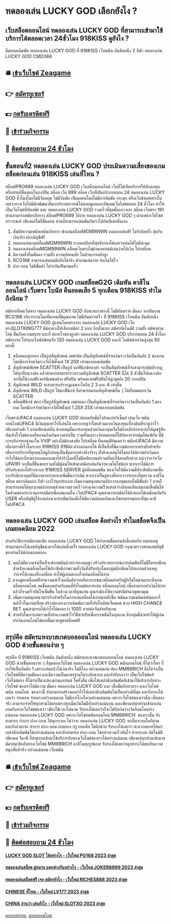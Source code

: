 # ทดลองเล่น LUCKY GOD เลือกยังไง ?
## เว็บสล็อตออนไลน์ ทดลองเล่น LUCKY GOD ที่สามารถเข้ามาใช้บริการได้ตลอดเวลา 24ชั่วโมง 918KISS ดูยังไง ?
คืนยอดเดิมพัน ทดลองเล่น LUCKY GOD ที่ 918KISS เว็บพนัน อันดับหนึ่ง 2 กีฬา ทดลองเล่น LUCKY GOD CMD368

## 🛎 [เข้าเว็บไซต์ Zeagame](https://bit.ly/3SdLNi2)
## 👉 [สมัครยูเซอร์](https://bit.ly/3SdLNi2)
## 💵 [กดรับเครดิตฟรี](https://bit.ly/3dyRKHj)
## 👑 [เข้าร่วมกิจกรรม](https://bit.ly/3dyRKHj)
## 📱 [ติดต่อสอบถาม 24 ชัวโมง](https://bit.ly/3dyRKHj)

## ขั้นตอนที่2 ทดลองเล่น LUCKY GOD ประเมินความเสี่ยงของเกมสล็อตก่อนเล่น 918KISS เล่นที่ไหน ?
สล็อตIPRO689 ทดลองเล่น LUCKY GOD เว็บสล็อตออนไลน์ เว็บที่ได้เปิดบริการให้นักลงทุนหรือท่านที่ชื่นชอบในการปั่น สล็อต เว็บ 999 สล็อต เว็บที่เปิดบริการตลอด 24 ทดลองเล่น LUCKY GOD ชั่วโมงโดยไม่มีวันหยุด ไม่มีวันพัก เปิดตลอดโดยไม่มีการติดขัด กระตุก หรือเว็บข้าแต่อย่างใด เพราะทางเว็บได้มีนักพัฒนาที่มากประสบการณ์ได้ค่อยดูแลและอัพเดตเว็บไซต์ตลอด 24 ชั่วโมง ทำให้เป็นเว็บไซต์ที่ทันสมัย และ ทดลองเล่น LUCKY GOD รวดเร็วที่สุดนั้นเอง และ สล็อต เว็บตรง 191 ท่านสามารถสมัครกับทาง สล็อตIPRO689 ได้ง่าย ทดลองเล่น LUCKY GOD ๆ ผ่านหน้าเว็บไซต์ บราวเซอร์ เพียงแค่ไม่กี่ขั้นตอน ท่านก็สามารถเดิมพันกับเราได้ทันทีเลยนั้นเอง
1. สัมผัสความเพลิดเพลินกับการ เข้าเล่นสล็อตMGM99WIN ทดลองเล่นฟรี ไม่จำกัดครั้ง ลุ้นรับเงินจริง ฝากบัญชีฟรี
2. ทดลองเล่นเกมสล็อตMGM99WIN ระบบเสถียรที่สุดรับรองได้เลยว่าเล่นได้ไม่มีสะดุด
3. ทดลองเล่นสล็อตMGM99WIN สล็อตเว็บตรงไม่ผ่านเอเย่นต์เล่นง่ายได้เงิน โปรสล็อต
4. มีความยั่งยืนมั่นคง รวมทั้ง ความปลอดภัย ในด้านการคลังสูง
5. RCG168 สามารถเล่นบนมือถือได้จริง ตัวเกมเล่นง่าย ทำเงินได้ไว
6. ฝาก ถอน ไม่มีขั้นต่ำ ไม่จำกัดปริมาณครั้ง

## ทดลองเล่น LUCKY GOD เกมสล็อตG2G เดิมพัน คาสิโนออนไลน์ เว็บตรง โบนัส คืนยอดเสีย 5 ทุกเดือน 918KISS ทำไมถึงนิยม ?
สมัครสล็อตเว็บตรง ทดลองเล่น LUCKY GOD กับพวกเราตรงนี้ ไม่มีอันตราย มั่นคง จากทีมงาน RCG168 บริการงานโดยทีมงานที่มีคุณภาพ ไม่มีอันตรายเร็ว ที่ 918KISS เว็บพนัน อันดับหนึ่ง ทดลองเล่น LUCKY GOD ผู้แทนโดยตรงจาก ทดลองเล่น LUCKY GOD เว็บตรงSLOTKING777 มีช่องทางให้เลือกสมัคร 2 แบบ อีกทั้งแบบ สมัครอัตโนมัติ รวมทั้ง สมัครผ่านไลน์ ขึ้นกับความสบาย และก็ สบายใจของลูกค้า ทดลองเล่น LUCKY GOD บริการตลอด 24 ชั่วโมง สมัครง่าย โปรมากโบนัสต้อนรับ 120 ทดลองเล่น LUCKY GOD และก็ โบนัสฝากเงินสูงสุด 50 ตรงนี้
1. สล็อตนกฮูกทอง เป็นรูปสัญลักษณ์ เพชรส้ม เป็นสัญลักษณ์ที่จ่ายเงินรางวัลเป็นอันดับ 2 ของเกม โดยมีการจ่ายเงินรางวัลให้ตั้งแต่ 1X 20X เท่าของยอดเดิมพัน
2. สัญลักษณ์พิเศษ SCATTER เป็นรูป นกฟินิกซ์ทองคำ จะเป็นสัญลักษณ์ที่จะสามารถสุ่มปรากฎได้ทุกที่บนวงล้อ แล้วถ้าหากสามารถรวบรวมสัญลักษณ์ SCATTER นี้ได้ 3 ตัวขึ้นไปบนวงล้อ จะเปิดใช้งานฟรีเจอร์พิเศษอย่าง ฟรีสปิน พร้อมแจกฟรีสปินให้สูงสุดถึง 20 รอบสปิน
3. สัญลักษณ์ WILD จะสามารถปรากฎเฉพาะในรีล 2 3 และ 4 เท่านั้น
4. สัญลักษณ์ WILD เป็นรูป ไข่นกฟีนิกซ์ ที่สามารถแทนสัญลักษณ์อื่น ๆ ได้ทั้งหมดยกเว้น SCATTER
5. สล็อตฟินิกซ์ ฟอก เป็นรูปสัญลักษณ์ เพชรแดง เป็นสัญลักษณ์ที่จ่ายเงินรางวัลเป็นอันดับ 1 ของเกม โดยมีการจ่ายเงินรางวัลให้ตั้งแต่ 1.25X 25X เท่าของยอดเดิมพัน

เว็บตรงUFAC4 ทดลองเล่น LUCKY GOD ปลอดภัยมั่นใจล้านเปอร์เซ็นต์ เล่นเว็บ พนันออนไลน์UFAC4 มีเงินทุนเท่าไรก็เล่นได้ เพราะเหตุว่าโดยส่วนมากเงินลงทุนเบื้องต้นที่ระบุเอาไว้เพียงอย่างต่ำ 1 บาทเพียงแค่นั้น ด้วยเหตุนั้นการลงทุนด้วยเงินลงทุนเริ่มไม่ถึงหลักร้อยจะก่อให้คุณรู้สึกบันเทิงใจไม่ต้องเครียดจนถึงเกินความจำเป็น รวมทั้งผลรางวัลทดแทนก็ได้รับการจ่ายคุ้มไม่แพ้กัน ที่มีการบริการยกฐานะใน VVIP อย่างไม่ต้องสงสัย โปรสล็อต ที่คอมเฟิร์มเลยว่า สมัครUFAC4 มีความเที่ยงตรงที่เร็วในระบบ 918KISS 918คีส ฝากถอนออโต้ ที่เป็นสิ่งที่มีความต้องการอย่างยิ่งสำหรับเพื่อการบริการที่ทุกคนได้ดูถึงก่อนเป็นขั้นแรกอย่างยิ่งจริงๆ ทั้งยังคงเล่นได้โดยสวัสดิภาพทำเงินผลกำไรได้และก็สามารถถอนออกมาได้จริงโดยที่ไม่มีหลักเกณฑ์รวมทั้งค่าใช้สอยอีกด้วย
แน่ๆว่ากว่าเว็บ UFA191 จะเป็นที่ชื่นชอบรวมทั้งมีผู้คนให้เข้ามาสมัครเล่นกันจำนวนไม่ใช่น้อย พวกเราได้มีการปรับปรุงและก็สร้างระบบ 918KISS SERVER ตู้สล็อตแมชชีน ของเว็บให้มีความมีประสิทธิภาพเพื่อรองรับนักลงทุนที่มีมากมายก่ายกองเพิ่มขึ้นกว่าเดิม พวกเราเป็นลู่ทางที่ครบวงจรเยอะที่สุดรวม คาสิโน สล็อต สลากกินแบ่ง กีฬา เอาไว้ทุกประเภท เริ่มความสนุกสนานกับการลงทุนแบบไม่มีขั้นต่ำ 1 บาทก็สามารถเล่นได้ทุกๆเกมฝากถอนด้วยความรวดเร็วว่องดุจความเร็วแสงสว่างปลอดภัยแน่นอนเชื่อมั่นได้ ในส่วนของกระบวนการสมัครเพื่อเล่นเกมใน เว็บUFAC4 คุณสามารถสมัครได้ด้วยออโต้เหมือนกันรับ USER หรือบัญชีผู้ใช้งานก่อนจะทำเพิ่มเงินเพื่อให้มีความปลอดภัยและก็ชอบธรรมเยอะที่สุด คาสิโนUFAC4

## ทดลองเล่น LUCKY GOD เล่นสล็อต ดีอย่างไร ทำไมสล็อตจึงเป็นเกมยอดนิยม 2022
สำหรับวิธีการสมัครสมาชิก ทดลองเล่น LUCKY GOD ให้ทำตามขั้นตอนดังนี้เลยครับ
หมายเหตุ ท่านสามารถใส่เลขบัญชีธนาคารได้แค่หนึ่งครั้ง ทดลองเล่น LUCKY GOD กรุณาตรวจสอบเลขบัญชีของท่านให้ดีก่อนกดตกลง
1. คุณไม่มีความจำเป็นที่จะต้องพนันด้วยการลงทุนสูง สร้างประสบการณ์การเดิมพันที่ไม่มีใครเหมือนสำหรับเกมสล็อตโดยใช้ประสิทธิภาพรวมทั้งวันที่ปรับปรุงโดยกลุ่มนักเขียนโปรแกรมด้วยเหตุว่าการใช้งานเครื่องสล็อต ทำให้ผู้เล่นตกลงใจเล่นสล็อตได้ง่าย
2. แจกสูตรสล็อตฟรีทำความเข้าใจเคล็ดลับจากอัตราการชนะสล็อตสำหรับผู้ริเริ่มใหม่จนกระทั่งเกมสล็อตออนไลน์ ลดขั้นตอนสำหรับคนที่ยังใหม่ต่อการเล่น สล็อตออนไลน์ เพื่อสามารถทำเงินได้ง่ายแล้วก็รวดเร็วทันใจเพิ่มขึ้น ในช่วงเวลาที่คุณเล่น คุณจำต้องใช้ความชำนิชำนาญของคุณ
3. เพิ่มความสนุกสนานร่าเริงสำหรับในการเล่นสล็อตได้ง่ายมากยิ่งขึ้น พนันความเพลิดเพลินและก็พลังใจในเกมสล็อต สร้างช่องทางการเดิมพันรวมทั้งรับโบนัสแจ็คพอต ด้วย HIGH CHANCE BET คุณสามารถได้กำไรได้มากกว่า 1000 บาทต่อวันสำหรับเกม
4. สำหรับในการเล่นรวมทั้งทำความเข้าใจวิธีสำหรับเพื่อการพนันในทุกเกม สิ่งกลุ่มนี้ช่วยทำให้ผู้เล่นทำเงินออนไลน์ได้มากขึ้นแจกสูตรสล็อตฟรี

## สรุปคือ สมัครแทงบาสเกตบอลออนไลน์ ทดลองเล่น LUCKY GOD ด้วยขั้นตอนง่าย ๆ
สรุปคือ ที่ 918KISS เว็บพนัน อันดับหนึ่ง สมัครแทงบาสเกตบอลออนไลน์ ทดลองเล่น LUCKY GOD ด้วยขั้นตอนง่าย ๆ ที่สุดของเว็บไซต์ ทดลองเล่น LUCKY GOD พนันออนไลน์ ที่ไม่ว่าใคร ก็ยกให้เป็นอันดับ 1 เพราะเล่นแล้วได้เงินจริง ไม่มีโกง อย่างแน่นอน ต้อง MM88RICH ถือได้ว่าเป็นเว็บไซต์ที่มีความมั่นคง และมีความเป็นมาตรฐานในระดับสากล และยังรับรองว่า เป็นเว็บไซต์แท้ เว็บไซต์ตรง ที่ไม่จำเป็นจะต้องผ่านเอเย่นต์ ใดทั้งสิ้น เพื่อให้เหล่านักเดิมพันที่เข้ามาใช้บริการกับทางเว็บไซต์ ของเราได้มีความ มั่นคง ทดลองเล่น LUCKY GOD และ เชื่อมั่นกับทางเรา และเว็บไซต์ พนัน ออนไลน์  ของเรานี้ ยังสามารถสร้างผลกำไรให้เหล่านักเดิมพันได้เป็นอย่างดีที่สุด และรับรองได้เลยว่า จ่ายครบ จ่ายตรงอย่างแน่นอน ไม่มีการโกงใดๆอย่างแน่นอน เพราะเว็บไซต์ของเรานั้น เป็นของจริง สามารถจ่ายให้ทุกท่านได้ครบตรงทุกเม็ดเงินไม่มีกักอย่างแน่นอน และเพียงแค่ทุกท่านเข้ามาเล่นเกมกับทางเว็บไซต์ของเรา เพียงใช้เวลาไม่นาน รับรองได้เลยว่าก็จะได้รับเงินรางวัลก้อนโตอย่างแน่นอน ทดลองเล่น LUCKY GOD เพราะเว็บไซต์พนันออนไลน์ MM88RICH  ของเรานั้น ยังสามารถ กำการ ฝาก-ถอน ได้ทุกระบบ ไม่ว่าจะ ทดลองเล่น LUCKY GOD จะเป็นระบบใดก็ตาม และยังสามารถ ทำการ ฝาก-ถอน ผ่านทาง ทรูวอลเล็ท ได้อีกด้วย รับรองได้เลยว่า สะดวกสบายให้แก่เหล่านักเดิมพันได้อย่างแน่นอน และยังสามารถ ฝาก-ถอน ได้อย่างรวดเร็วทันใจ ด้วยระบบ อัตโนมัติ เพียงแค่ 1นาที ก็สามารถเข้ามาใช้บริการกับทางเว็บไซต์ของเราได้อย่างแน่นอน เพียงแค่ทุกท่านเข้ามาสมัครสมาชิกกับทางเว็บไซต์ MM88RICH คาสิโนทุกรูปแบบ รับรองได้เลยว่าทุกท่าจะได้พบกับความสนุกที่แท้จริง อย่างแน่นอน
เว็บพนัน

## 🛎 [เข้าเว็บไซต์ Zeagame](https://bit.ly/3SdLNi2)
## 👉 [สมัครยูเซอร์](https://bit.ly/3SdLNi2)
## 💵 [กดรับเครดิตฟรี](https://bit.ly/3dyRKHj)
## 👑 [เข้าร่วมกิจกรรม](https://bit.ly/3dyRKHj)
## 📱 [ติดต่อสอบถาม 24 ชัวโมง](https://bit.ly/3dyRKHj)

#### [LUCKY GOD SLOT ได้อย่างไร - เว็บใหม่ PG168 2023 ล่าสุด](https://atom.io/themes/lucky%20god%20slot%20ได้อย่างไร%20-%20เว็บใหม่%20pg168%202023%20ล่าสุด)
#### [ทดลองเล่นสล็อต มู่หลาน แตกต่างกันอย่างไร - เว็บใหม่ JOKER8899 2023 ล่าสุด](https://atom.io/themes/ทดลองเล่นสล็อต%20มู่หลาน%20แตกต่างกันอย่างไร%20-%20เว็บใหม่%20joker8899%202023%20ล่าสุด)
#### [ทดลองเล่นสล็อตฟรี เจอ สมัครยังไง - เว็บใหม่ RICHES888 2023 ล่าสุด](https://atom.io/themes/ทดลองเล่นสล็อตฟรี%20เจอ%20สมัครยังไง%20-%20เว็บใหม่%20riches888%202023%20ล่าสุด)
#### [CHINESE ที่ไหน - เว็บใหม่ LV177 2023 ล่าสุด](https://atom.io/themes/chinese%20ที่ไหน%20-%20เว็บใหม่%20lv177%202023%20ล่าสุด)
#### [CHINA อ่านว่า เล่นยังไง - เว็บใหม่ SLOTXO 2023 ล่าสุด](https://atom.io/themes/china%20อ่านว่า%20เล่นยังไง%20-%20เว็บใหม่%20slotxo%202023%20ล่าสุด)

[ผลบอลล่าสุด](https://siamsport.tv "ผลบอลล่าสุด"), [ดูบอลออนไลน์](https://siamsport.tv/ดูบอลสด "ดูบอลออนไลน์")